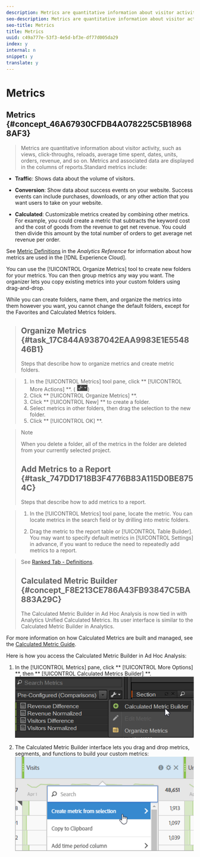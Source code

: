 ```yaml
---
description: Metrics are quantitative information about visitor activity, such as views, click-throughs, reloads, average time spent, dates, units, orders, revenue, and so on. Metrics and associated data are displayed in the columns of reports.
seo-description: Metrics are quantitative information about visitor activity, such as views, click-throughs, reloads, average time spent, dates, units, orders, revenue, and so on. Metrics and associated data are displayed in the columns of reports.
seo-title: Metrics
title: Metrics
uuid: c49a777e-53f3-4e5d-bf3e-df77d005da29
index: y
internal: n
snippet: y
translate: y
---
```


# Metrics

## Metrics {#concept_46A67930CFDB4A078225C5B189688AF3}
>Metrics are quantitative information about visitor activity, such as views, click-throughs, reloads, average time spent, dates, units, orders, revenue, and so on. Metrics and associated data are displayed in the columns of reports.Standard metrics include: 


* **Traffic**: Shows data about the volume of visitors.
* **Conversion**: Show data about success events on your website. Success events can include purchases, downloads, or any other action that you want users to take on your website. 

* **Calculated**: Customizable metrics created by combining other metrics. For example, you could create a metric that subtracts the keyword cost and the cost of goods from the revenue to get net revenue. You could then divide this amount by the total number of orders to get average net revenue per order. 



See [ Metric Definitions](http://marketing.adobe.com/resources/help/en_US/reference/index.html?f=metrics) in the *Analytics Reference* for information about how metrics are used in the [!DNL  Experience Cloud]. 

You can use the [!UICONTROL  Organize Metrics] tool to create new folders for your metrics. You can then group metrics any way you want. The organizer lets you copy existing metrics into your custom folders using drag-and-drop. 

While you can create folders, name them, and organize the metrics into them however you want, you cannot change the default folders, except for the Favorites and Calculated Metrics folders. 
>## Organize Metrics {#task_17C844A9387042EAA9983E1E554846B1}
>Steps that describe how to organize metrics and create metric folders.
<!-- t_organize_metrics.xml -->

>1. In the [!UICONTROL  Metrics] tool pane, click ** [!UICONTROL  More Actions] **. (  ![](../assets/tools_icon.png))
>1. Click ** [!UICONTROL  Organize Metrics] **.
>1. Click ** [!UICONTROL  New] ** to create a folder.
>1. Select metrics in other folders, then drag the selection to the new folder.
>1. Click ** [!UICONTROL  OK] **.

>   >[!NOTE]
>   >
>   >When you delete a folder, all of the metrics in the folder are deleted from your currently selected project.
>
>## Add Metrics to a Report {#task_747DD1718B3F4776B83A115D0BE8754C}
>Steps that describe how to add metrics to a report.
<!-- t_add_metrics_dsc.xml -->

>1. In the [!UICONTROL  Metrics] tool pane, locate the metric.
>   You can locate metrics in the search field or by drilling into metric folders. 
>
>1. Drag the metric to the report table or [!UICONTROL  Table Builder].
>   You may want to specify default metrics in [!UICONTROL  Settings] in advance, if you want to reduce the need to repeatedly add metrics to a report. 

>   See [ Ranked Tab - Definitions](../ad_hoc_analysis_bucket/c_global_settings.md#reference_FB9BADD7E3DA42C1BB2A02A6E9D5C1CF). 
>
>## Calculated Metric Builder {#concept_F8E213CE786A43FB93847C5BA883A29C}
>The Calculated Metric Builder in Ad Hoc Analysis is now tied in with Analytics Unified Calculated Metrics. Its user interface is similar to the Calculated Metric Builder in Analytics.
<!-- c_calc_metric_builder.xml -->
For more information on how Calculated Metrics are built and managed, see the [ Calculated Metric Guide](https://marketing.adobe.com/resources/help/en_US/analytics/calcmetrics/). 

Here is how you access the Calculated Metric Builder in Ad Hoc Analysis: 

1. In the [!UICONTROL  Metrics] pane, click ** [!UICONTROL  More Options] **, then ** [!UICONTROL  Calculated Metrics Builder] **. ![](../assets/more_options_calc.png) 

1. The Calculated Metric Builder interface lets you drag and drop metrics, segments, and functions to build your custom metrics: ![](../assets/calc_metrics.png) 

